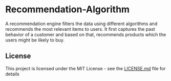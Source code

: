 # Recommendation-Algorithm
A recommendation engine filters the data using different algorithms and recommends the most relevant items to users. It first captures the past behavior of a customer and based on that, recommends products which the users might be likely to buy.

## License
This project is licensed under the MIT License - see the [LICENSE.md](LICENSE.md) file for details
